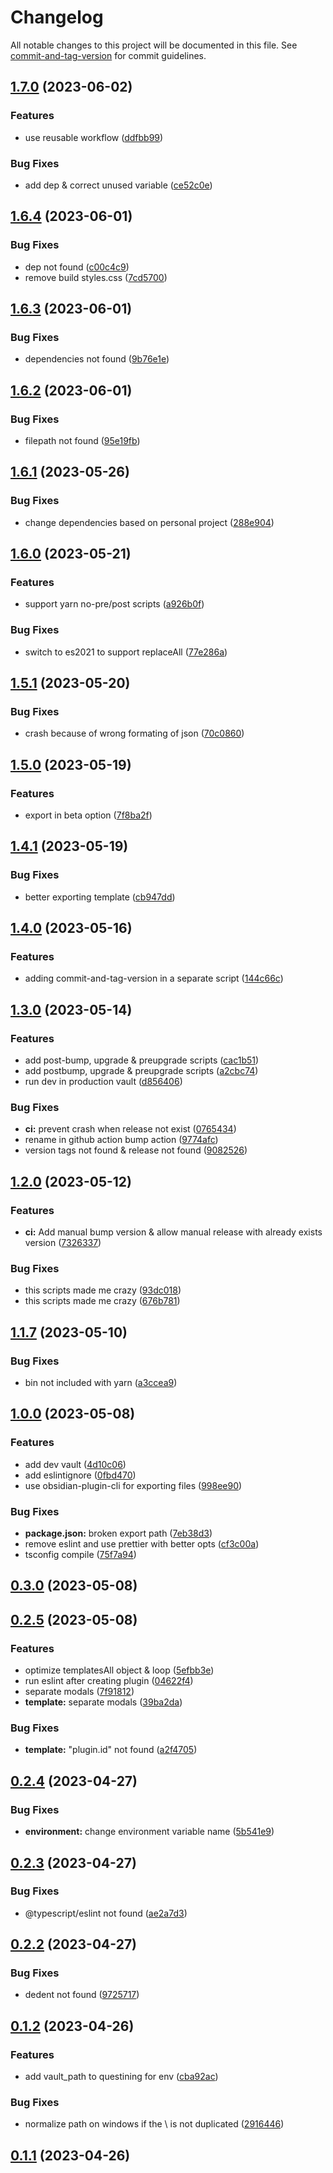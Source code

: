 # Changelog

All notable changes to this project will be documented in this file. See [commit-and-tag-version](https://github.com/absolute-version/commit-and-tag-version) for commit guidelines.

## [1.7.0](https://github.com/Lisandra-dev/create-obsidian-plugin/compare/1.6.4...1.7.0) (2023-06-02)


### Features

* use reusable workflow ([ddfbb99](https://github.com/Lisandra-dev/create-obsidian-plugin/commit/ddfbb99e5eb17e9b2d6f8b997ad739b0be341dbe))


### Bug Fixes

* add dep & correct unused variable ([ce52c0e](https://github.com/Lisandra-dev/create-obsidian-plugin/commit/ce52c0e8cfbb6ee087fd5105ae5ac3d23188d5d4))

## [1.6.4](https://github.com/Lisandra-dev/create-obsidian-plugin/compare/1.6.3...1.6.4) (2023-06-01)


### Bug Fixes

* dep not found ([c00c4c9](https://github.com/Lisandra-dev/create-obsidian-plugin/commit/c00c4c9049d1d7f2960589f370f1758a21a02d19))
* remove build styles.css ([7cd5700](https://github.com/Lisandra-dev/create-obsidian-plugin/commit/7cd5700ee33ecfda43720f5460bbc3ddc741c133))

## [1.6.3](https://github.com/Lisandra-dev/create-obsidian-plugin/compare/1.6.2...1.6.3) (2023-06-01)


### Bug Fixes

* dependencies not found ([9b76e1e](https://github.com/Lisandra-dev/create-obsidian-plugin/commit/9b76e1edbbd3d0f31d09f42a811036d64d84adc4))

## [1.6.2](https://github.com/Lisandra-dev/create-obsidian-plugin/compare/1.6.1...1.6.2) (2023-06-01)


### Bug Fixes

* filepath not found ([95e19fb](https://github.com/Lisandra-dev/create-obsidian-plugin/commit/95e19fbc60e0d23c11f1168e2fd5341f5a1d001a))

## [1.6.1](https://github.com/Lisandra-dev/create-obsidian-plugin/compare/1.6.0...1.6.1) (2023-05-26)


### Bug Fixes

* change dependencies based on personal project ([288e904](https://github.com/Lisandra-dev/create-obsidian-plugin/commit/288e90408cbc767961b9d4aeb9e9cb43bcd41d7b))

## [1.6.0](https://github.com/Lisandra-dev/create-obsidian-plugin/compare/1.5.1...1.6.0) (2023-05-21)


### Features

* support yarn no-pre/post scripts ([a926b0f](https://github.com/Lisandra-dev/create-obsidian-plugin/commit/a926b0f78af872430445ed5a8849ee59478f2381))


### Bug Fixes

* switch to es2021 to support replaceAll ([77e286a](https://github.com/Lisandra-dev/create-obsidian-plugin/commit/77e286ac48424447b5abd8e280c4cd730dc1a35d))

## [1.5.1](https://github.com/Lisandra-dev/create-obsidian-plugin/compare/1.5.0...1.5.1) (2023-05-20)


### Bug Fixes

* crash because of wrong formating of json ([70c0860](https://github.com/Lisandra-dev/create-obsidian-plugin/commit/70c08601b5ef26489a4d5bd534e37db61f1dcda6))

## [1.5.0](https://github.com/Lisandra-dev/create-obsidian-plugin/compare/1.4.1...1.5.0) (2023-05-19)


### Features

* export in beta option ([7f8ba2f](https://github.com/Lisandra-dev/create-obsidian-plugin/commit/7f8ba2ff91982e9e817413ee056b0919fcfd2c70))

## [1.4.1](https://github.com/Lisandra-dev/create-obsidian-plugin/compare/1.4.0...1.4.1) (2023-05-19)


### Bug Fixes

* better exporting template ([cb947dd](https://github.com/Lisandra-dev/create-obsidian-plugin/commit/cb947dded005da631c22bb8cd79a338f7a20209e))

## [1.4.0](https://github.com/Lisandra-dev/create-obsidian-plugin/compare/1.3.0...1.4.0) (2023-05-16)


### Features

* adding commit-and-tag-version in a separate script ([144c66c](https://github.com/Lisandra-dev/create-obsidian-plugin/commit/144c66ca95ad3c631da369e3eb9126340aea9200))

## [1.3.0](https://github.com/Lisandra-dev/create-obsidian-plugin/compare/1.2.0...1.3.0) (2023-05-14)


### Features

* add post-bump, upgrade & preupgrade scripts ([cac1b51](https://github.com/Lisandra-dev/create-obsidian-plugin/commit/cac1b511762a094b1641162f0a35abc7475ed2c0))
* add postbump, upgrade & preupgrade scripts ([a2cbc74](https://github.com/Lisandra-dev/create-obsidian-plugin/commit/a2cbc749900a67059b21fc677012956c78319fc1))
* run dev in production vault ([d856406](https://github.com/Lisandra-dev/create-obsidian-plugin/commit/d856406dd1afcd5aa657e274f37ceb16f96af4a0))


### Bug Fixes

* **ci:** prevent crash when release not exist ([0765434](https://github.com/Lisandra-dev/create-obsidian-plugin/commit/07654343a24966b0cf4d68206b1bfd83d7fcc6f2))
* rename in github action bump action ([9774afc](https://github.com/Lisandra-dev/create-obsidian-plugin/commit/9774afc34dd308b86e87efc24e16a83be08f1c88))
* version tags not found & release not found ([9082526](https://github.com/Lisandra-dev/create-obsidian-plugin/commit/90825265608b662586de6beb6253056e29c6b252))

## [1.2.0](https://github.com/Lisandra-dev/create-obsidian-plugin/compare/1.1.7...1.2.0) (2023-05-12)


### Features

* **ci:** Add manual bump version & allow manual release with already exists version ([7326337](https://github.com/Lisandra-dev/create-obsidian-plugin/commit/73263376b381566b8eb8ac381d753000ace91c4b))


### Bug Fixes

* this scripts made me crazy ([93dc018](https://github.com/Lisandra-dev/create-obsidian-plugin/commit/93dc018a06697bc8393cdbef0e6700b8806f2cb3))
* this scripts made me crazy ([676b781](https://github.com/Lisandra-dev/create-obsidian-plugin/commit/676b781c45a6a19dddd86edf744c06d4a95ab79f))

## [1.1.7](https://github.com/Lisandra-dev/create-obsidian-plugin/compare/v1.1.5...v1.1.7) (2023-05-10)


### Bug Fixes

* bin not included with yarn ([a3ccea9](https://github.com/Lisandra-dev/create-obsidian-plugin/commit/a3ccea94a094aba914f934f2797d11d1b2c73e55))

## [1.0.0](https://github.com/Lisandra-dev/create-obsidian-plugin/compare/v0.3.3...v1.0.0) (2023-05-08)


### Features

* add dev vault ([4d10c06](https://github.com/Lisandra-dev/create-obsidian-plugin/commit/4d10c06998b3dcdd6415a9b38e3cdd31d32beb4f))
* add eslintignore ([0fbd470](https://github.com/Lisandra-dev/create-obsidian-plugin/commit/0fbd470ecb8079e518a196027f2cd89f4879e6d2))
* use obsidian-plugin-cli for exporting files ([998ee90](https://github.com/Lisandra-dev/create-obsidian-plugin/commit/998ee9096092a0e25d7d3dcc29b7274b05226812))


### Bug Fixes

* **package.json:** broken export path ([7eb38d3](https://github.com/Lisandra-dev/create-obsidian-plugin/commit/7eb38d3039eb662d0c2bd5d1dbd8b3dae7db07ed))
* remove eslint and use prettier with better opts ([cf3c00a](https://github.com/Lisandra-dev/create-obsidian-plugin/commit/cf3c00a2a5dd13a1b6ff349f13ac24f0bfc66aaa))
* tsconfig compile ([75f7a94](https://github.com/Lisandra-dev/create-obsidian-plugin/commit/75f7a94e0970369cc410bd104bb236844b536d41))

## [0.3.0](https://github.com/Lisandra-dev/create-obsidian-plugin/compare/0.2.5...0.3.0) (2023-05-08)

## [0.2.5](https://github.com/Lisandra-dev/create-obsidian-plugin/compare/0.2.4...0.2.5) (2023-05-08)


### Features

* optimize templatesAll object & loop ([5efbb3e](https://github.com/Lisandra-dev/create-obsidian-plugin/commit/5efbb3e15c3566f6814e6fac5abd5960329434c0))
* run eslint after creating plugin ([04622f4](https://github.com/Lisandra-dev/create-obsidian-plugin/commit/04622f4d6caf8c8297e48d553f458ca1589ab439))
* separate modals ([7f91812](https://github.com/Lisandra-dev/create-obsidian-plugin/commit/7f91812860402e8da724b37b4d8c1e40f8d54f7d))
* **template:** separate modals ([39ba2da](https://github.com/Lisandra-dev/create-obsidian-plugin/commit/39ba2da9a29549c768e2fa51ab284d156eb63d90))


### Bug Fixes

* **template:** "plugin.id" not found ([a2f4705](https://github.com/Lisandra-dev/create-obsidian-plugin/commit/a2f4705337ed1d55341d2fa2548b620d89c8e8d7))

## [0.2.4](https://github.com/Lisandra-dev/create-obsidian-plugin/compare/0.2.3...0.2.4) (2023-04-27)


### Bug Fixes

* **environment:** change environment variable name ([5b541e9](https://github.com/Lisandra-dev/create-obsidian-plugin/commit/5b541e9bbe266b5d1397d1cf4f4031a8708ca60b))

## [0.2.3](https://github.com/Lisandra-dev/create-obsidian-plugin/compare/0.2.2...0.2.3) (2023-04-27)


### Bug Fixes

* @typescript/eslint not found ([ae2a7d3](https://github.com/Lisandra-dev/create-obsidian-plugin/commit/ae2a7d31d823ce5a277e89a5e41e393dfa2357b2))

## [0.2.2](https://github.com/Lisandra-dev/create-obsidian-plugin/compare/v0.2.1...v0.2.2) (2023-04-27)


### Bug Fixes

* dedent not found ([9725717](https://github.com/Lisandra-dev/create-obsidian-plugin/commit/9725717c106cf22fb90d08163f5cb8407c39a7f2))

## [0.1.2](https://github.com/lisandra-dev/obsidian-tools/compare/0.1.1...0.1.2) (2023-04-26)


### Features

* add vault_path to questining for env ([cba92ac](https://github.com/lisandra-dev/obsidian-tools/commit/cba92ac671c695666f3dde86d4d6f9d8f8d61778))


### Bug Fixes

* normalize path on windows if the \ is not duplicated ([2916446](https://github.com/lisandra-dev/obsidian-tools/commit/29164466d4a02c40361dc527e3ffd91d29f750fb))

## [0.1.1](https://github.com/lisandra-dev/obsidian-tools/compare/0.0.4...0.1.1) (2023-04-26)
